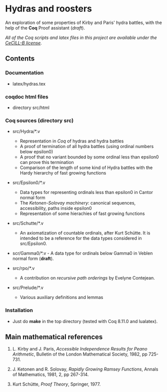 #  Hydras and roosters

An exploration of some properties of Kirby and Paris' hydra battles, with the help of the **Coq** Proof assistant (_draft_).


_All of the Coq scripts and latex files in this project are available under the [CeCILL-B license](https://cecill.info/licences/Licence_CeCILL-B_V1-en.html)_.

##   Contents

### Documentation
- latex/hydras.tex

###  coqdoc html files
 - directory src/html


### Coq sources (directory src)

- src/Hydra/*.v
   - Representation in _Coq_ of hydras and hydra 
   battles
   - A proof of termination of all hydra battles (using ordinal numbers below epsilon0)
   - A proof that no variant bounded by some ordinal less than epsilon0 can prove this termination
   - Comparison of the length of some kind of Hydra battles with the Hardy hierarchy of fast growing functions
    
-  src/Epsilon0/*.v
	- Data types for representing ordinals less than epsilon0 in Cantor normal form
	- The _Ketonen-Solovay machinery_: canonical sequences, accessibility, paths inside epsilon0
	- Representation of some hierachies of fast growing functions
   
- src/Schutte/*.v
     - An axiomatization of countable ordinals, after Kurt Schütte. It is intended to be a reference for the data types considered in src/Epsilon0.

- scr/Gamma0/*.v
      - A data type for ordinals below Gamma0 in Veblen normal form (**draft**).
  
- src/rpo/*.v
   - A contribution on _recursive path orderings_ by Evelyne Contejean.
  
- src/Prelude/*.v
  - Various auxiliary definitions and lemmas

### Installation

- Just do **make** in the top directory (tested with Coq 8.11.0 and lualatex).
 


## Main mathematical references

1.  L. Kirby and J. Paris, _Accessible Independence Results for Peano Arithmetic_,
	Bulletin of the London Mathematical Society,  1982, pp 725-731.
	
	
2. J. Ketonen and R. Solovay, _Rapidly Growing Ramsey Functions_, Annals of Mathematics, 1981, 2, pp 267-314.
 
 
3. Kurt Schütte, _Proof Theory_, Springer, 1977.
